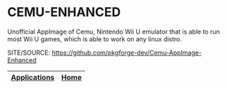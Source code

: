 # CEMU-ENHANCED

 Unofficial AppImage of Cemu, Nintendo Wii U emulator that is able to run most Wii U games, which is able to work on any linux distro.

 SITE/SOURCE: https://github.com/pkgforge-dev/Cemu-AppImage-Enhanced

 | [Applications](https://portable-linux-apps.github.io/apps.html) | [Home](https://portable-linux-apps.github.io)
 | --- | --- |